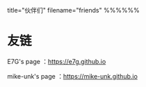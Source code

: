 title="伙伴们"
filename="friends"
%%%%%%
# 友链

E7G's page ：https://e7g.github.io

mike-unk's page ：https://mike-unk.github.io